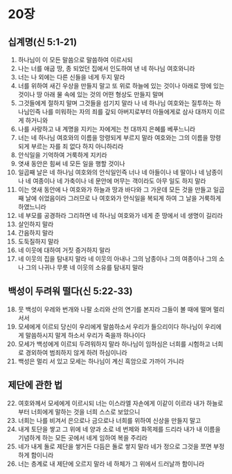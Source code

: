 # 20장

## 십계명(신 5:1-21)
1. 하나님이 이 모든 말씀으로 말씀하여 이르시되
2. 나는 너를 애굽 땅, 종 되었던 집에서 인도하여 낸 네 하나님 여호와니라
3. 너는 나 외에는 다른 신들을 네게 두지 말라
4. 너를 위하여 새긴 우상을 만들지 말고 또 위로 하늘에 있는 것이나 아래로 땅에 있는 것이나 땅 아래 물 속에 있는 것의 어떤 형상도 만들지 말며
5. 그것들에게 절하지 말며 그것들을 섬기지 말라 나 네 하나님 여호와는 질투하는 하나님인즉 나를 미워하는 자의 죄를 갚되 아버지로부터 아들에게로 삼사 대까지 이르게 하거니와
6. 나를 사랑하고 내 계명을 지키는 자에게는 천 대까지 은혜를 베푸느니라
7. 너는 네 하나님 여호와의 이름을 망령되게 부르지 말라 여호와는 그의 이름을 망령되게 부르는 자를 죄 없다 하지 아니하리라
8. 안식일을 기억하여 거룩하게 지키라
9. 엿새 동안은 힘써 네 모든 일을 행할 것이나
10. 일곱째 날은 네 하나님 여호와의 안식일인즉 너나 네 아들이나 네 딸이나 네 남종이나 네 여종이나 네 가축이나 네 문안에 머무는 객이라도 아무 일도 하지 말라
11. 이는 엿새 동안에 나 여호와가 하늘과 땅과 바다와 그 가운데 모든 것을 만들고 일곱째 날에 쉬었음이라 그러므로 나 여호와가 안식일을 복되게 하여 그 날을 거룩하게 하였느니라
12. 네 부모를 공경하라 그리하면 네 하나님 여호와가 네게 준 땅에서 네 생명이 길리라
13. 살인하지 말라
14. 간음하지 말라
15. 도둑질하지 말라
16. 네 이웃에 대하여 거짓 증거하지 말라
17. 네 이웃의 집을 탐내지 말라 네 이웃의 아내나 그의 남종이나 그의 여종이나 그의 소나 그의 나귀나 무릇 네 이웃의 소유를 탐내지 말라

## 백성이 두려워 떨다(신 5:22-33)
18. 뭇 백성이 우레와 번개와 나팔 소리와 산의 연기를 본지라 그들이 볼 때에 떨며 멀리 서서
19. 모세에게 이르되 당신이 우리에게 말씀하소서 우리가 들으리이다 하나님이 우리에게 말씀하시지 말게 하소서 우리가 죽을까 하나이다
20. 모세가 백성에게 이르되 두려워하지 말라 하나님이 임하심은 너희를 시험하고 너희로 경외하여 범죄하지 않게 하려 하심이니라
21. 백성은 멀리 서 있고 모세는 하나님이 계신 흑암으로 가까이 가니라

## 제단에 관한 법
22. 여호와께서 모세에게 이르시되 너는 이스라엘 자손에게 이같이 이르라 내가 하늘로부터 너희에게 말하는 것을 너희 스스로 보았으니
23. 너희는 나를 비겨서 은으로나 금으로나 너희를 위하여 신상을 만들지 말고
24. 내게 토단을 쌓고 그 위에 네 양과 소로 네 번제와 화목제를 드리라 내가 내 이름을 기념하게 하는 모든 곳에서 네게 임하여 복을 주리라
25. 네가 내게 돌로 제단을 쌓거든 다듬은 돌로 쌓지 말라 네가 정으로 그것을 쪼면 부정하게 함이니라
26. 너는 층계로 내 제단에 오르지 말라 네 하체가 그 위에서 드러날까 함이니라